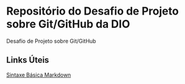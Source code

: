 # Repositório do Desafio de Projeto sobre Git/GitHub da DIO
Desafio de Projeto sobre Git/GitHub

## Links Úteis
[Sintaxe Básica Markdown](http://wwww.markdownguide.org/basic-syntax/)

